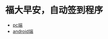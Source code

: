 # 福大早安，自动签到程序

- [pc端](fuda-zaoan-pc "fuda-zaoan-pc")
- [android端](fuda-zaoan-android "fuda-zaoan-android")